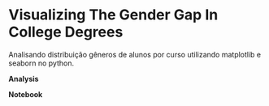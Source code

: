 # Visualizing The Gender Gap In College Degrees

Analisando distribuição gêneros de alunos por curso utilizando matplotlib e seaborn no python.

**Analysis**

**Notebook**

